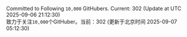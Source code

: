 Committed to Following `10,000` GitHubers. Current: <!-- FOLLOWING_COUNT -->302<!-- FOLLOWING_COUNT --> (Update at UTC <!-- LAST_UPDATED -->2025-09-06 21:12:30<!-- LAST_UPDATED -->)<br>
致力于关注`10,000`个GitHuber。当前：<!-- FOLLOWING_COUNT -->302<!-- FOLLOWING_COUNT --> (更新于北京时间 <!-- LAST_UPDATED_CST -->2025-09-07 05:12:30<!-- LAST_UPDATED_CST -->)
